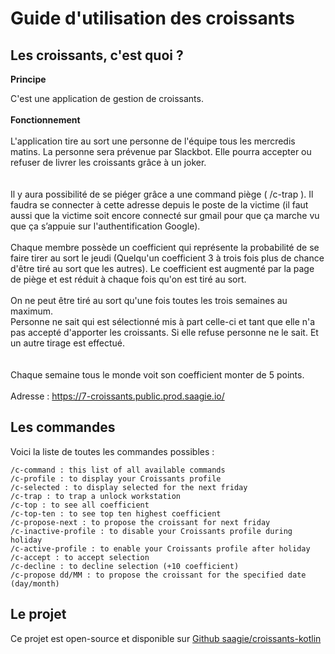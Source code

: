 # Guide d'utilisation des croissants

## Les croissants, c'est quoi ? 



<b>Principe</b><br />

C'est une application de gestion de croissants.<br />
<br />
<b>Fonctionnement</b><br /><br />
L'application tire au sort une personne de l'équipe tous les mercredis  matins. La personne sera prévenue par Slackbot. Elle pourra accepter ou refuser de livrer les croissants grâce à un joker.<br />
<br />
<br />
Il y aura possibilité de se piéger grâce a une command piège ( /c-trap ). Il faudra se connecter à cette adresse depuis le poste de la victime (il faut aussi que la victime soit encore connecté sur gmail pour que ça marche vu que ça s’appuie sur l'authentification Google).<br />
<br />
Chaque membre possède un coefficient qui représente la probabilité de se faire tirer au sort le jeudi (Quelqu'un coefficient 3 à trois fois plus de chance d'être tiré au sort que les autres). Le coefficient est augmenté par la page de piège et est réduit à chaque fois qu'on est tiré au sort.<br />
<br />
On ne peut être tiré au sort qu'une fois toutes les trois semaines au maximum.
<br />
Personne ne sait qui est sélectionné mis à part celle-ci et tant que elle n'a pas accepté d'apporter les croissants. Si elle refuse personne ne le sait. Et un autre tirage est effectué.<br />
<br />
<br />
Chaque semaine tous le monde voit son coefficient monter de 5 points.<br />
<br />
Adresse : https://7-croissants.public.prod.saagie.io/ <br />
    


## Les commandes

Voici la liste de toutes les commandes possibles : 

    /c-command : this list of all available commands
    /c-profile : to display your Croissants profile
    /c-selected : to display selected for the next friday
    /c-trap : to trap a unlock workstation
    /c-top : to see all coefficient
    /c-top-ten : to see top ten highest coefficient
    /c-propose-next : to propose the croissant for next friday
    /c-inactive-profile : to disable your Croissants profile during holiday
    /c-active-profile : to enable your Croissants profile after holiday
    /c-accept : to accept selection
    /c-decline : to decline selection (+10 coefficient)
    /c-propose dd/MM : to propose the croissant for the specified date (day/month)


## Le projet

Ce projet est open-source et disponible sur [Github saagie/croissants-kotlin](https://github.com/saagie/croissants-kotlin)